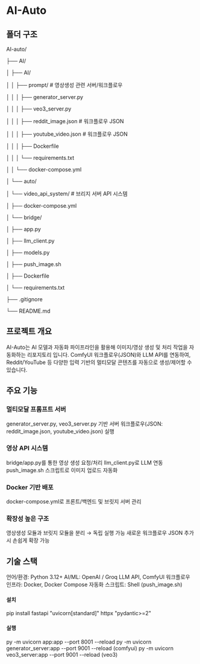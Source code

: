 # AI-Auto

## 폴더 구조
AI-auto/

├── AI/

│   ├── AI/

│   │   ├── prompt/                 # 영상생성 관련 서버/워크플로우

│   │   │   ├── generator_server.py

│   │   │   ├── veo3_server.py

│   │   │   ├── reddit_image.json   # 워크플로우 JSON

│   │   │   ├── youtube_video.json  # 워크플로우 JSON

│   │   │   ├── Dockerfile

│   │   │   └── requirements.txt

│   │   └── docker-compose.yml

│   └── auto/

│       └── video_api_system/       # 브리지 서버 API 시스템

│           ├── docker-compose.yml

│           └── bridge/

│               ├── app.py

│               ├── llm_client.py

│               ├── models.py

│               ├── push_image.sh

│               ├── Dockerfile

│               └── requirements.txt

├── .gitignore

└── README.md

## 프로젝트 개요
AI-Auto는 AI 모델과 자동화 파이프라인을 활용해 이미지/영상 생성 및 처리 작업을 자동화하는 리포지토리 입니다.
ComfyUI 워크플로우(JSON)와 LLM API를 연동하여, Reddit/YouTube 등 다양한 입력 기반의 멀티모달 콘텐츠를 자동으로 생성/제어할 수 있습니다.

## 주요 기능
### 멀티모달 프롬프트 서버
generator_server.py, veo3_server.py 기반 서버
워크플로우(JSON: reddit_image.json, youtube_video.json) 실행

### 영상 API 시스템
bridge/app.py를 통한 영상 생성 요청/처리
llm_client.py로 LLM 연동
push_image.sh 스크립트로 이미지 업로드 자동화

### Docker 기반 배포
docker-compose.yml로 프론트/백엔드 및 브릿지 서버 관리

### 확장성 높은 구조
영상생성 모듈과 브릿지 모듈을 분리 → 독립 실행 가능
새로운 워크플로우 JSON 추가 시 손쉽게 확장 가능

## 기술 스택
언어/환경: Python 3.12+
AI/ML: OpenAI / Groq LLM API, ComfyUI 워크플로우
인프라: Docker, Docker Compose
자동화 스크립트: Shell (push_image.sh)

#### 설치
pip install fastapi "uvicorn[standard]" httpx "pydantic>=2"

#### 실행
py -m uvicorn app:app --port 8001 --reload
py -m uvicorn generator_server:app --port 9001 --reload (comfyui)
py -m uvicorn veo3_server:app --port 9001 --reload (veo3)